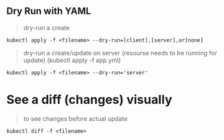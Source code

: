 ## Dry Run with YAML

> dry-run a create 
```shell
kubectl apply -f <filename> --dry-run=[client],[server],or[none]
```

> dry-run a create/update on server (resourse needs to be running for update)
 > (kubectl apply -f app.yml)
```shell
kubectl apply -f <filename> --dry-run='server'
```

# See a diff (changes) visually
 > to see changes before actual update
```shell
kubectl diff -f <filename>
```

